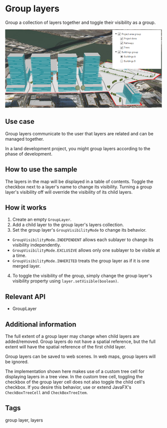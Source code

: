 # Group layers

Group a collection of layers together and toggle their visibility as a group.

![Image of group layers](GroupLayers.png)

## Use case

Group layers communicate to the user that layers are related and can be managed together.

In a land development project, you might group layers according to the phase of development.

## How to use the sample

The layers in the map will be displayed in a table of contents. Toggle the checkbox next to a layer's name to change its visibility. Turning a group layer's visibility off will override the visibility of its child layers.

## How it works

1. Create an empty `GroupLayer`.
2. Add a child layer to the group layer's layers collection.
3. Set the group layer's `GroupVisibilityMode` to change its behavior.
- `GroupVisibilityMode.INDEPENDENT` allows each sublayer to change its visibility independently.
- `GroupVisibilityMode.EXCLUSIVE` allows only one sublayer to be visible at a time.
- `GroupVisibilityMode.INHERITED` treats the group layer as if it is one merged layer.
4. To toggle the visibility of the group, simply change the group layer's visibility property using `layer.setVisible(boolean)`.

## Relevant API

* GroupLayer

## Additional information

The full extent of a group layer may change when child layers are added/removed. Group layers do not have a spatial reference, but the full extent will have the spatial reference of the first child layer.

Group layers can be saved to web scenes. In web maps, group layers will be ignored.

The implementation shown here makes use of a custom tree cell for displaying layers in a tree view. In the custom tree cell, toggling the checkbox of the group layer cell does not also toggle the child cell's checkbox. If you desire this behavior, use or extend JavaFX's `CheckBoxTreeCell` and `CheckBoxTreeItem`.

## Tags

group layer, layers
